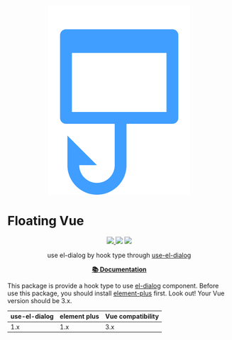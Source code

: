 <p align="center">
  <img src="./logo.webp" alt="use-el-dialog logo"/>
</p>

<h1 align="use-el-dialog">Floating Vue</h1>

<p align="center">
  <!-- <a href="https://www.npmjs.com/package/use-el-dialog"><img src="https://img.shields.io/badge/vue-3-brightgreen.svg"/> -->
  <a href="https://www.npmjs.com/package/use-el-dialog"><img src="https://img.shields.io/npm/v/use-el-dialog.svg"/> <img src="https://img.shields.io/npm/dm/use-el-dialog.svg"/></a> <a href="https://vuejs.org/"><img src="https://img.shields.io/badge/vue-3-brightgreen.svg"/></a>
</p>

<p align="center">
use el-dialog by hook type through <a href="https://github.com/HuziG/use-el-dialog">use-el-dialog</a>
</p>

<p align="center">
  <a href="https://use-el-dialog.vercel.app/"><b>📚️ Documentation</b></a>
</p>

This package is provide a hook type to use [el-dialog](https://element-plus.org/en-US/component/dialog.html#dialog) component. Before use this package, you should install [element-plus](https://element-plus.org/en-US/component/installation) first. Look out! Your Vue version should be 3.x.

| use-el-dialog | element plus | Vue compatibility |
| ------------ | ------- | ----------------- |
| 1.x          | 1.x  | 3.x               |
